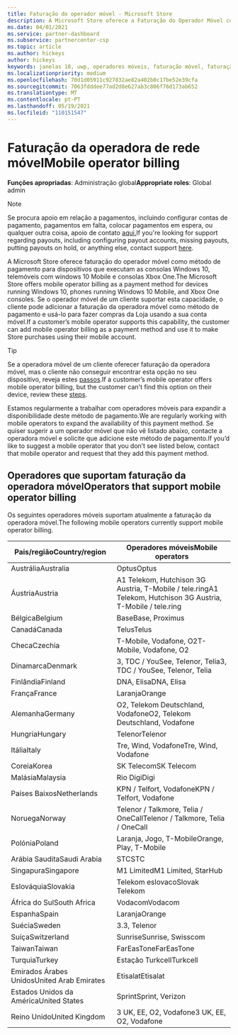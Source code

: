 ```yaml
---
title: Faturação do operador móvel - Microsoft Store
description: A Microsoft Store oferece a Faturação do Operador Móvel como um método de pagamento para operadores móveis que suportam esta capacidade.
ms.date: 04/01/2021
ms.service: partner-dashboard
ms.subservice: partnercenter-csp
ms.topic: article
ms.author: hickeys
author: hickeys
keywords: janelas 10, uwp, operadores móveis, faturação móvel, faturação do operador móvel
ms.localizationpriority: medium
ms.openlocfilehash: 70d1d05911c927832ae82a402b0c17be52e39cfa
ms.sourcegitcommit: 7063fdddee77ad2d8e627ab3c806f76d173ab652
ms.translationtype: MT
ms.contentlocale: pt-PT
ms.lasthandoff: 05/19/2021
ms.locfileid: "110151547"
---
```

# <a name="mobile-operator-billing"></a><span data-ttu-id="ebb44-104">Faturação da operadora de rede móvel</span><span class="sxs-lookup"><span data-stu-id="ebb44-104">Mobile operator billing</span></span>

<span data-ttu-id="ebb44-105">**Funções apropriadas**: Administração global</span><span class="sxs-lookup"><span data-stu-id="ebb44-105">**Appropriate roles**: Global admin</span></span>

> [!NOTE]
> <span data-ttu-id="ebb44-106">Se procura apoio em relação a pagamentos, incluindo configurar contas de pagamento, pagamentos em falta, colocar pagamentos em espera, ou qualquer outra coisa, apoio de contato [aqui.](https://developer.microsoft.com/windows/support)</span><span class="sxs-lookup"><span data-stu-id="ebb44-106">If you're looking for support regarding payouts, including configuring payout accounts, missing payouts, putting payouts on hold, or anything else, contact support [here](https://developer.microsoft.com/windows/support).</span></span>

<span data-ttu-id="ebb44-107">A Microsoft Store oferece faturação do operador móvel como método de pagamento para dispositivos que executam as consolas Windows 10, telemóveis com windows 10 Mobile e consolas Xbox One.</span><span class="sxs-lookup"><span data-stu-id="ebb44-107">The Microsoft Store offers mobile operator billing as a payment method for devices running Windows 10, phones running Windows 10 Mobile, and Xbox One consoles.</span></span> <span data-ttu-id="ebb44-108">Se o operador móvel de um cliente suportar esta capacidade, o cliente pode adicionar a faturação da operadora móvel como método de pagamento e usá-lo para fazer compras da Loja usando a sua conta móvel.</span><span class="sxs-lookup"><span data-stu-id="ebb44-108">If a customer’s mobile operator supports this capability, the customer can add mobile operator billing as a payment method and use it to make Store purchases using their mobile account.</span></span>

> [!TIP]
> <span data-ttu-id="ebb44-109">Se a operadora móvel de um cliente oferecer faturação da operadora móvel, mas o cliente não conseguir encontrar esta opção no seu dispositivo, reveja estes [passos](https://support.microsoft.com/instantanswers/b25d6dd6-fb8b-3710-1e13-4d30eb01b51f).</span><span class="sxs-lookup"><span data-stu-id="ebb44-109">If a customer’s mobile operator offers mobile operator billing, but the customer can't find this option on their device, review these [steps](https://support.microsoft.com/instantanswers/b25d6dd6-fb8b-3710-1e13-4d30eb01b51f).</span></span>

<span data-ttu-id="ebb44-110">Estamos regularmente a trabalhar com operadores móveis para expandir a disponibilidade deste método de pagamento.</span><span class="sxs-lookup"><span data-stu-id="ebb44-110">We are regularly working with mobile operators to expand the availability of this payment method.</span></span> <span data-ttu-id="ebb44-111">Se quiser sugerir a um operador móvel que não vê listado abaixo, contacte a operadora móvel e solicite que adicione este método de pagamento.</span><span class="sxs-lookup"><span data-stu-id="ebb44-111">If you’d like to suggest a mobile operator that you don’t see listed below, contact that mobile operator and request that they add this payment method.</span></span>

## <a name="operators-that-support-mobile-operator-billing"></a><span data-ttu-id="ebb44-112">Operadores que suportam faturação da operadora móvel</span><span class="sxs-lookup"><span data-stu-id="ebb44-112">Operators that support mobile operator billing</span></span>

<span data-ttu-id="ebb44-113">Os seguintes operadores móveis suportam atualmente a faturação da operadora móvel.</span><span class="sxs-lookup"><span data-stu-id="ebb44-113">The following mobile operators currently support mobile operator billing.</span></span>

| <span data-ttu-id="ebb44-114">Pais/região</span><span class="sxs-lookup"><span data-stu-id="ebb44-114">Country/region</span></span>       | <span data-ttu-id="ebb44-115">Operadores móveis</span><span class="sxs-lookup"><span data-stu-id="ebb44-115">Mobile operators</span></span>                                        |
|----------------------|---------------------------------------------------------|
| <span data-ttu-id="ebb44-116">Austrália</span><span class="sxs-lookup"><span data-stu-id="ebb44-116">Australia</span></span>            | <span data-ttu-id="ebb44-117">Optus</span><span class="sxs-lookup"><span data-stu-id="ebb44-117">Optus</span></span>                                                   |
| <span data-ttu-id="ebb44-118">Áustria</span><span class="sxs-lookup"><span data-stu-id="ebb44-118">Austria</span></span>              | <span data-ttu-id="ebb44-119">A1 Telekom, Hutchison 3G Austria, T-Mobile / tele.ring</span><span class="sxs-lookup"><span data-stu-id="ebb44-119">A1 Telekom, Hutchison 3G Austria, T-Mobile / tele.ring</span></span>  |
| <span data-ttu-id="ebb44-120">Bélgica</span><span class="sxs-lookup"><span data-stu-id="ebb44-120">Belgium</span></span>              | <span data-ttu-id="ebb44-121">Base</span><span class="sxs-lookup"><span data-stu-id="ebb44-121">Base, Proximus</span></span>                                          |
| <span data-ttu-id="ebb44-122">Canadá</span><span class="sxs-lookup"><span data-stu-id="ebb44-122">Canada</span></span>               | <span data-ttu-id="ebb44-123">Telus</span><span class="sxs-lookup"><span data-stu-id="ebb44-123">Telus</span></span>                                                   |
| <span data-ttu-id="ebb44-124">Checa</span><span class="sxs-lookup"><span data-stu-id="ebb44-124">Czechia</span></span>              | <span data-ttu-id="ebb44-125">T-Mobile, Vodafone, O2</span><span class="sxs-lookup"><span data-stu-id="ebb44-125">T-Mobile, Vodafone, O2</span></span>                                  |
| <span data-ttu-id="ebb44-126">Dinamarca</span><span class="sxs-lookup"><span data-stu-id="ebb44-126">Denmark</span></span>              | <span data-ttu-id="ebb44-127">3, TDC / YouSee, Telenor, Telia</span><span class="sxs-lookup"><span data-stu-id="ebb44-127">3, TDC / YouSee, Telenor, Telia</span></span>                         |
| <span data-ttu-id="ebb44-128">Finlândia</span><span class="sxs-lookup"><span data-stu-id="ebb44-128">Finland</span></span>              | <span data-ttu-id="ebb44-129">DNA, Elisa</span><span class="sxs-lookup"><span data-stu-id="ebb44-129">DNA, Elisa</span></span>                                              |
| <span data-ttu-id="ebb44-130">França</span><span class="sxs-lookup"><span data-stu-id="ebb44-130">France</span></span>               | <span data-ttu-id="ebb44-131">Laranja</span><span class="sxs-lookup"><span data-stu-id="ebb44-131">Orange</span></span>                                                  |
| <span data-ttu-id="ebb44-132">Alemanha</span><span class="sxs-lookup"><span data-stu-id="ebb44-132">Germany</span></span>              | <span data-ttu-id="ebb44-133">O2, Telekom Deutschland, Vodafone</span><span class="sxs-lookup"><span data-stu-id="ebb44-133">O2, Telekom Deutschland, Vodafone</span></span>                       |
| <span data-ttu-id="ebb44-134">Hungria</span><span class="sxs-lookup"><span data-stu-id="ebb44-134">Hungary</span></span>              | <span data-ttu-id="ebb44-135">Telenor</span><span class="sxs-lookup"><span data-stu-id="ebb44-135">Telenor</span></span>                                                 |
| <span data-ttu-id="ebb44-136">Itália</span><span class="sxs-lookup"><span data-stu-id="ebb44-136">Italy</span></span>                | <span data-ttu-id="ebb44-137">Tre, Wind, Vodafone</span><span class="sxs-lookup"><span data-stu-id="ebb44-137">Tre, Wind, Vodafone</span></span>                                     |
| <span data-ttu-id="ebb44-138">Coreia</span><span class="sxs-lookup"><span data-stu-id="ebb44-138">Korea</span></span>                | <span data-ttu-id="ebb44-139">SK Telecom</span><span class="sxs-lookup"><span data-stu-id="ebb44-139">SK Telecom</span></span>                                              |
| <span data-ttu-id="ebb44-140">Malásia</span><span class="sxs-lookup"><span data-stu-id="ebb44-140">Malaysia</span></span>             | <span data-ttu-id="ebb44-141">Rio Digi</span><span class="sxs-lookup"><span data-stu-id="ebb44-141">Digi</span></span>                                                    |
| <span data-ttu-id="ebb44-142">Países Baixos</span><span class="sxs-lookup"><span data-stu-id="ebb44-142">Netherlands</span></span>          | <span data-ttu-id="ebb44-143">KPN / Telfort, Vodafone</span><span class="sxs-lookup"><span data-stu-id="ebb44-143">KPN / Telfort, Vodafone</span></span>                                 |
| <span data-ttu-id="ebb44-144">Noruega</span><span class="sxs-lookup"><span data-stu-id="ebb44-144">Norway</span></span>               | <span data-ttu-id="ebb44-145">Telenor / Talkmore, Telia / OneCall</span><span class="sxs-lookup"><span data-stu-id="ebb44-145">Telenor / Talkmore, Telia / OneCall</span></span>                     |
| <span data-ttu-id="ebb44-146">Polónia</span><span class="sxs-lookup"><span data-stu-id="ebb44-146">Poland</span></span>               | <span data-ttu-id="ebb44-147">Laranja, Jogo, T-Mobile</span><span class="sxs-lookup"><span data-stu-id="ebb44-147">Orange, Play, T-Mobile</span></span>                                  |
| <span data-ttu-id="ebb44-148">Arábia Saudita</span><span class="sxs-lookup"><span data-stu-id="ebb44-148">Saudi Arabia</span></span>         | <span data-ttu-id="ebb44-149">STC</span><span class="sxs-lookup"><span data-stu-id="ebb44-149">STC</span></span>                                                     |
| <span data-ttu-id="ebb44-150">Singapura</span><span class="sxs-lookup"><span data-stu-id="ebb44-150">Singapore</span></span>            | <span data-ttu-id="ebb44-151">M1 Limited</span><span class="sxs-lookup"><span data-stu-id="ebb44-151">M1 Limited, StarHub</span></span>                                     |
| <span data-ttu-id="ebb44-152">Eslováquia</span><span class="sxs-lookup"><span data-stu-id="ebb44-152">Slovakia</span></span>             | <span data-ttu-id="ebb44-153">Telekom eslovaco</span><span class="sxs-lookup"><span data-stu-id="ebb44-153">Slovak Telekom</span></span>                                          |
| <span data-ttu-id="ebb44-154">África do Sul</span><span class="sxs-lookup"><span data-stu-id="ebb44-154">South Africa</span></span>         | <span data-ttu-id="ebb44-155">Vodacom</span><span class="sxs-lookup"><span data-stu-id="ebb44-155">Vodacom</span></span>                                                 |
| <span data-ttu-id="ebb44-156">Espanha</span><span class="sxs-lookup"><span data-stu-id="ebb44-156">Spain</span></span>                | <span data-ttu-id="ebb44-157">Laranja</span><span class="sxs-lookup"><span data-stu-id="ebb44-157">Orange</span></span>                                                  |
| <span data-ttu-id="ebb44-158">Suécia</span><span class="sxs-lookup"><span data-stu-id="ebb44-158">Sweden</span></span>               | <span data-ttu-id="ebb44-159">3.</span><span class="sxs-lookup"><span data-stu-id="ebb44-159">3, Telenor</span></span>                                              |
| <span data-ttu-id="ebb44-160">Suíça</span><span class="sxs-lookup"><span data-stu-id="ebb44-160">Switzerland</span></span>          | <span data-ttu-id="ebb44-161">Sunrise</span><span class="sxs-lookup"><span data-stu-id="ebb44-161">Sunrise, Swisscom</span></span>                                       |
| <span data-ttu-id="ebb44-162">Taiwan</span><span class="sxs-lookup"><span data-stu-id="ebb44-162">Taiwan</span></span>               | <span data-ttu-id="ebb44-163">FarEasTone</span><span class="sxs-lookup"><span data-stu-id="ebb44-163">FarEasTone</span></span>                                              |
| <span data-ttu-id="ebb44-164">Turquia</span><span class="sxs-lookup"><span data-stu-id="ebb44-164">Turkey</span></span>               | <span data-ttu-id="ebb44-165">Estação Turkcell</span><span class="sxs-lookup"><span data-stu-id="ebb44-165">Turkcell</span></span>                                                |
| <span data-ttu-id="ebb44-166">Emirados Árabes Unidos</span><span class="sxs-lookup"><span data-stu-id="ebb44-166">United Arab Emirates</span></span> | <span data-ttu-id="ebb44-167">Etisalat</span><span class="sxs-lookup"><span data-stu-id="ebb44-167">Etisalat</span></span>                                                |
| <span data-ttu-id="ebb44-168">Estados Unidos da América</span><span class="sxs-lookup"><span data-stu-id="ebb44-168">United States</span></span>        | <span data-ttu-id="ebb44-169">Sprint</span><span class="sxs-lookup"><span data-stu-id="ebb44-169">Sprint, Verizon</span></span>                                         |
| <span data-ttu-id="ebb44-170">Reino Unido</span><span class="sxs-lookup"><span data-stu-id="ebb44-170">United Kingdom</span></span>       | <span data-ttu-id="ebb44-171">3 UK, EE, O2, Vodafone</span><span class="sxs-lookup"><span data-stu-id="ebb44-171">3 UK, EE, O2, Vodafone</span></span>                                 |
